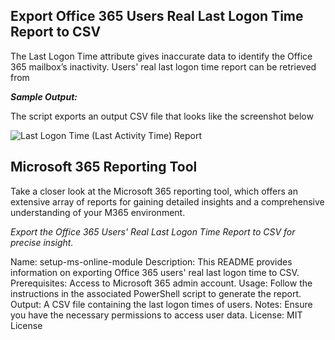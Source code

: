 ## Export Office 365 Users Real Last Logon Time Report to CSV

The Last Logon Time attribute gives inaccurate data to identify the Office 365 mailbox’s inactivity. Users' real last logon time report can be retrieved from

***Sample Output:***

The script exports an output CSV file that looks like the screenshot below

![Last Logon Time (Last Activity Time) Report](https://github.com/krzyswo/MsAdmin)

## Microsoft 365 Reporting Tool

Take a closer look at the Microsoft 365 reporting tool, which offers an extensive array of reports for gaining detailed insights and a comprehensive understanding of your M365 environment.

*Export the Office 365 Users' Real Last Logon Time Report to CSV for precise insight.*

Name: setup-ms-online-module
Description: This README provides information on exporting Office 365 users' real last logon time to CSV.
Prerequisites: Access to Microsoft 365 admin account.
Usage: Follow the instructions in the associated PowerShell script to generate the report.
Output: A CSV file containing the last logon times of users.
Notes: Ensure you have the necessary permissions to access user data.
License: MIT License